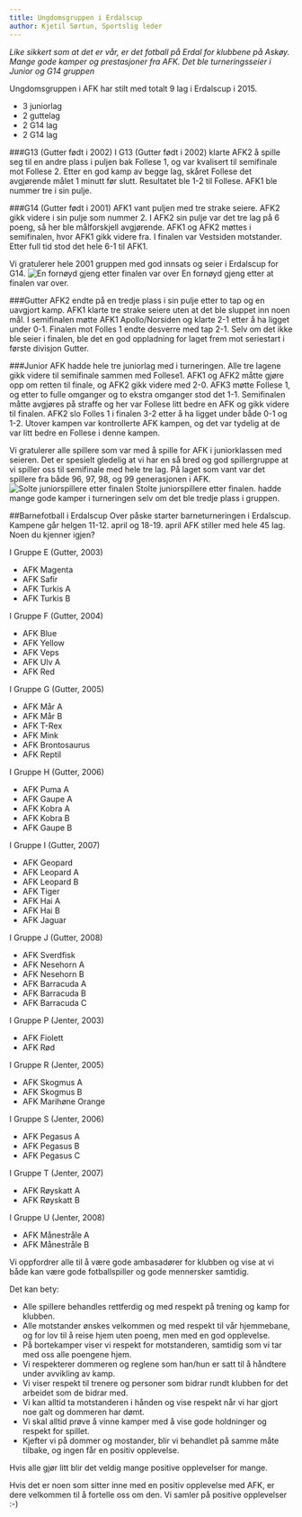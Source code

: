 ```yaml
---
title: Ungdomsgruppen i Erdalscup
author: Kjetil Sørtun, Sportslig leder
---
```


*Like sikkert som at det er vår, er det fotball på Erdal for klubbene på Askøy. Mange gode kamper og prestasjoner fra AFK. Det ble turneringsseier i Junior og G14 gruppen*


Ungdomsgruppen i AFK har stilt med totalt 9 lag i Erdalscup i 2015. 
* 3 juniorlag
* 2 guttelag
* 2 G14 lag
* 2 G14 lag

###G13 (Gutter født i 2002)
I G13 (Gutter født i 2002) klarte AFK2 å spille seg til en andre plass i puljen bak Follese 1, og var kvalisert til semifinale mot Follese 2. 
Etter en god kamp av begge lag, skåret Follese det avgjørende målet 1 minutt før slutt. Resultatet ble 1-2 til Follese. 
AFK1 ble nummer tre i sin pulje.

###G14 (Gutter født i 2001)
AFK1 vant puljen med tre strake seiere. AFK2 gikk videre i sin pulje som nummer 2. I AFK2 sin pulje var det tre lag på 6 poeng, så her ble målforskjell avgjørende.
AFK1 og AFK2 møttes i semifinalen, hvor AFK1 gikk videre fra. I finalen var Vestsiden motstander. Etter full tid stod det hele 6-1 til AFK1.

Vi gratulerer hele 2001 gruppen med god innsats og seier i Erdalscup for G14. 
![En fornøyd gjeng etter finalen var over](http://www.askoyfk.no/images/20150325_G14_VinnereErdalsCup.jpg)
En fornøyd gjeng etter at finalen var over.

###Gutter
AFK2 endte på en tredje plass i sin pulje etter to tap og en uavgjort kamp. AFK1 klarte tre strake seiere uten at det ble sluppet inn noen mål. 
I semifinalen møtte AFK1 Apollo/Norsiden og klarte 2-1 etter å ha ligget under 0-1. 
Finalen mot Folles 1 endte desverre med tap 2-1. Selv om det ikke ble seier i finalen, ble det en god oppladning for laget frem mot seriestart i første divisjon Gutter.

###Junior
AFK hadde hele tre juniorlag med i turneringen. Alle tre lagene gikk videre til semifinale sammen med Follese1. AFK1 og AFK2 måtte gjøre opp om retten til finale, og AFK2 gikk videre med 2-0.
AFK3 møtte Follese 1, og etter to fulle omganger og to ekstra omganger stod det 1-1. Semifinalen måtte avgjøres på straffe og her var Follese litt bedre en AFK og gikk videre til finalen.
AFK2 slo Folles 1 i finalen 3-2 etter å ha ligget under både 0-1 og 1-2. Utover kampen var kontrollerte AFK kampen, og det var tydelig at de var litt bedre en Follese i denne kampen.

Vi gratulerer alle spillere som var med å spille for AFK i juniorklassen med seieren. Det er spesielt gledelig at vi har en så bred og god spillergruppe at vi spiller oss til semifinale med hele tre lag.
På laget som vant var det spillere fra både 96, 97, 98, og 99 generasjonen i AFK.
![Solte juniorspillere etter finalen](http://www.askoyfk.no/images/20150325_Junior_VinnereErdalsCup.jpg)
Stolte juniorspillere etter finalen. 
hadde mange gode kamper i turneringen selv om det ble tredje plass i gruppen.

##Barnefotball i Erdalscup
Over påske starter barneturneringen i Erdalscup. Kampene går helgen 11-12. april og 18-19. april
AFK stiller med hele 45 lag. Noen du kjenner igjen?

I Gruppe E (Gutter, 2003)
* AFK Magenta 
* AFK Safir 
* AFK Turkis A
* AFK Turkis B

I Gruppe F (Gutter, 2004)
* AFK Blue
* AFK Yellow
* AFK Veps
* AFK Ulv A
* AFK Red

I Gruppe G (Gutter, 2005)
* AFK Mår A
* AFK Mår B
* AFK T-Rex
* AFK Mink
* AFK Brontosaurus
* AFK Reptil

I Gruppe H (Gutter, 2006)
* AFK Puma A
* AFK Gaupe A
* AFK Kobra A
* AFK Kobra B
* AFK Gaupe B

I Gruppe I (Gutter, 2007)
* AFK Geopard
* AFK Leopard A
* AFK Leopard B
* AFK Tiger
* AFK Hai A
* AFK Hai B
* AFK Jaguar

I Gruppe J (Gutter, 2008)
* AFK Sverdfisk
* AFK Nesehorn A
* AFK Nesehorn B
* AFK Barracuda A
* AFK Barracuda B
* AFK Barracuda C

I Gruppe P (Jenter, 2003)
* AFK Fiolett
* AFK Rød

I Gruppe R (Jenter, 2005)
* AFK Skogmus A
* AFK Skogmus B
* AFK Marihøne Orange

I Gruppe S (Jenter, 2006)
* AFK Pegasus A
* AFK Pegasus B
* AFK Pegasus C

I Gruppe T (Jenter, 2007)
* AFK Røyskatt A
* AFK Røyskatt B

I Gruppe U (Jenter, 2008)
* AFK Månestråle A
* AFK Månestråle B


Vi oppfordrer alle til å være gode ambasadører for klubben og vise at vi både kan være gode fotballspiller og gode mennersker samtidig. 

Det kan bety:

* Alle spillere behandles rettferdig og med respekt på trening og kamp for klubben.
* Alle motstander ønskes velkommen og med respekt til vår hjemmebane, og for lov til å reise hjem uten poeng, men med en god opplevelse.
* På bortekamper viser vi respekt for motstanderen, samtidig som vi tar med oss alle poengene hjem.
* Vi respekterer dommeren og reglene som han/hun er satt til å håndtere under avvikling av kamp.
* Vi viser respekt til trenere og personer som bidrar rundt klubben for det arbeidet som de bidrar med.
* Vi kan alltid ta motstanderen i hånden og vise respekt når vi har gjort noe galt og dommeren har dømt.
* Vi skal alltid prøve å vinne kamper med å vise gode holdninger og respekt for spillet.
* Kjefter vi på dommer og mostander, blir vi behandlet på samme måte tilbake, og ingen får en positiv opplevelse.

Hvis alle gjør litt blir det veldig mange positive opplevelser for mange. 

Hvis det er noen som sitter inne med en positiv opplevelse med AFK, er dere velkommen til å fortelle oss om den. Vi samler på positive opplevelser :-)

